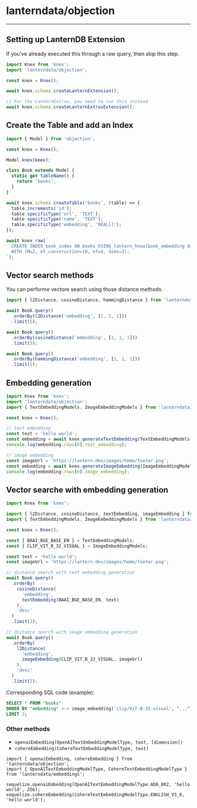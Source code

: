 # lanterndata/objection

---

## Setting up LanternDB Extension

If you've already executed this through a raw query, then skip this step.

```js
import Knex from 'knex';
import 'lanterndata/objection';

const knex = Knex();

await knex.schema.createLanternExtension();

// For the LanternExtras, you need to run this instead
await knex.schema.createLanternExtrasExtension();
```

## Create the Table and add an Index

```js
import { Model } from 'objection';

const knex = Knex();

Model.knex(knex);

class Book extends Model {
  static get tableName() {
    return 'books';
  }
}

await knex.schema.createTable('books', (table) => {
  table.increments('id');
  table.specificType('url', 'TEXT');
  table.specificType('name', 'TEXT');
  table.specificType('embedding', 'REAL[]');
});

await knex.raw(`
  CREATE INDEX book_index ON books USING lantern_hnsw(book_embedding dist_l2sq_ops)
  WITH (M=2, ef_construction=10, ef=4, dims=3);
`);
```

## Vector search methods

You can performe vectore search using those distance methods.

```js
import { l2Distance, cosineDistance, hammingDistance } from 'lanterndata/objection';

await Book.query()
  .orderBy(l2Distance('embedding', [1, 1, 1]))
  .limit(5);

await Book.query()
  .orderBy(cosineDistance('embedding', [1, 1, 1]))
  .limit(5);

await Book.query()
  .orderBy(hammingDistance('embedding', [1, 1, 1]))
  .limit(5);
```

## Embedding generation

```js
import Knex from 'knex';
import 'lanterndata/objection';
import { TextEmbeddingModels, ImageEmbeddingModels } from 'lanterndata/embeddings';

const knex = Knex();

// text embedding
const text = 'hello world';
const embedding = await knex.generateTextEmbedding(TextEmbeddingModels.BAAI_BGE_BASE_EN, text);
console.log(embedding.rows[0].text_embedding);

// image embedding
const imageUrl = 'https://lantern.dev/images/home/footer.png';
const embedding = await knex.generateImageEmbedding(ImageEmbeddingModels.CLIP_VIT_B_32_VISUAL, imageUrl);
console.log(embedding.rows[0].image_embedding);
```

## Vector searche with embedding generation

```js
import Knex from 'knex';

import { l2Distance, cosineDistance, textEmbedding, imageEmbedding } from 'lanterndata/objection';
import { TextEmbeddingModels, ImageEmbeddingModels } from 'lanterndata/embeddings';

const knex = Knex();

const { BAAI_BGE_BASE_EN } = TextEmbeddingModels;
const { CLIP_VIT_B_32_VISUAL } = ImageEmbeddingModels;

const text = 'hello world';
const imageUrl = 'https://lantern.dev/images/home/footer.png';

// distance search with text embedding generation
await Book.query()
  .orderBy(
    cosineDistance(
      'embedding',
      textEmbedding(BAAI_BGE_BASE_EN, text)
    ),
    'desc'
  )
  .limit(2);

// distance search with image embedding generation
await Book.query()
  .orderBy(
    l2Distance(
      'embedding',
      imageEmbedding(CLIP_VIT_B_32_VISUAL, imageUrl)
    ),
    'desc'
  )
  .limit(2);
```

Corresponding SQL code (example):

```sql
SELECT * FROM "books"
ORDER BY "embedding" <-> image_embedding('clip/ViT-B-32-visual', "...") DESC
LIMIT 2;
```

### Other methods

- `openaiEmbedding(OpenAITextEmbeddingModelType, text, [dimension])`
- `cohereEmbedding(CohereTextEmbeddingModelType, text)`

```
import { openaiEmbedding, cohereEmbedding } from 'lanterndata/objection';
import { OpenAITextEmbeddingModelType, CohereTextEmbeddingModelType } from 'lanterndata/embeddings';

sequelize.openaiEmbedding(OpenAITextEmbeddingModelType.ADA_002, 'hello world', 256);
sequelize.cohereEmbedding(CohereTextEmbeddingModelType.ENGLISH_V3_0, 'hello world');
```